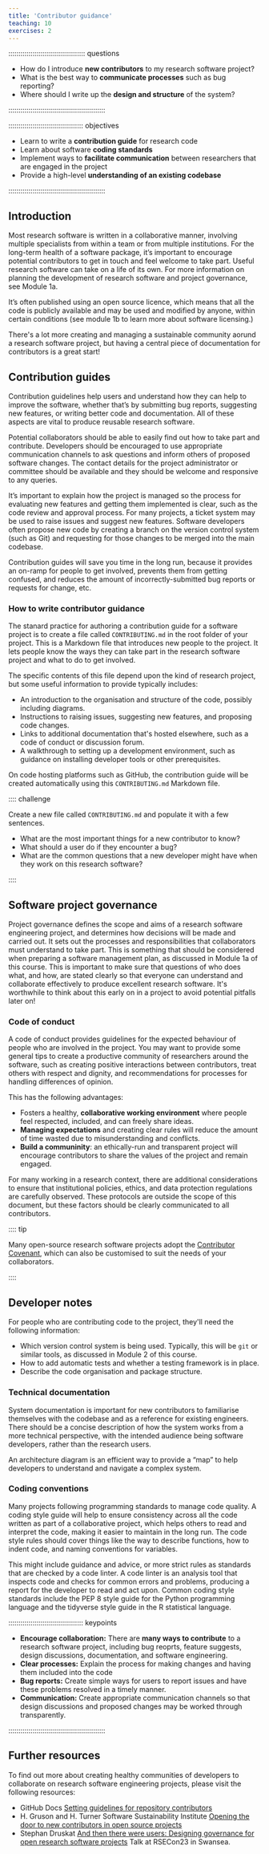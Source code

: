 ```yaml
---
title: 'Contributor guidance'
teaching: 10
exercises: 2
---
```


:::::::::::::::::::::::::::::::::::::: questions 

- How do I introduce **new contributors** to my research software project?
- What is the best way to **communicate processes** such as bug reporting?
- Where should I write up the **design and structure** of the system?

::::::::::::::::::::::::::::::::::::::::::::::::

::::::::::::::::::::::::::::::::::::: objectives

- Learn to write a **contribution guide** for research code
- Learn about software **coding standards** 
- Implement ways to **facilitate communication** between researchers that are engaged in the project
- Provide a high-level **understanding of an existing codebase**

::::::::::::::::::::::::::::::::::::::::::::::::

## Introduction

Most research software is written in a collaborative manner, involving multiple specialists from within a team or from multiple institutions. For the long-term health of a software package, it’s important to encourage potential contributors to get in touch and feel welcome to take part. Useful research software can take on a life of its own. For more information on planning the development of research software and project governance, see Module 1a.

It’s often published using an open source licence, which means that all the code is publicly available and may be used and modified by anyone, within certain conditions (see module 1b to learn more about software licensing.)

There's a lot more creating and managing a sustainable community aorund a research software project, but having a central piece of documentation for contributors is a great start!

## Contribution guides

Contribution guidelines help users and understand how they can help to improve the software, whether that’s by submitting bug reports, suggesting new features, or writing better code and documentation. All of these aspects are vital to produce reusable research software.

Potential collaborators should be able to easily find out how to take part and contribute. Developers should be encouraged to use appropriate communication channels to ask questions and inform others of proposed software changes. The contact details for the project administrator or committee should be available and they should be welcome and responsive to any queries.

It’s important to explain how the project is managed so the process for evaluating new features and getting them implemented is clear, such as the code review and approval process. For many projects, a ticket system may be used to raise issues and suggest new features. Software developers often propose new code by creating a branch on the version control system (such as Git) and requesting for those changes to be merged into the main codebase.

Contribution guides will save you time in the long run, because it provides an on-ramp for people to get involved, prevents them from getting confused, and reduces the amount of incorrectly-submitted bug reports or requests for change, etc.

### How to write contributor guidance

The stanard practice for authoring a contribution guide for a software project is to create a file called `CONTRIBUTING.md` in the root folder of your project. This is a Markdown file that introduces new people to the project. It lets people know the ways they can take part in the research software project and what to do to get involved.

The specific contents of this file depend upon the kind of research project, but some useful information to provide typically includes:

- An introduction to the organisation and structure of the code, possibly including diagrams.
- Instructions to raising issues, suggesting new features, and proposing code changes.
- Links to additional documentation that's hosted elsewhere, such as a code of conduct or discussion forum.
- A walkthrough to setting up a development environment, such as guidance on installing developer tools or other prerequisites.

On code hosting platforms such as GitHub, the contribution guide will be created automatically using this `CONTRIBUTING.md` Markdown file.

:::: challenge

Create a new file called `CONTRIBUTING.md` and populate it with a few sentences.

- What are the most important things for a new contributor to know?
- What should a user do if they encounter a bug?
- What are the common questions that a new developer might have when they work on this research software?

::::

## Software project governance

Project governance defines the scope and aims of a research software engineering project, and determines how decisions will be made and carried out. It sets out the processes and responsibilities that collaborators must understand to take part. This is something that should be considered when preparing a software management plan, as discussed in Module 1a of this course. This is important to make sure that questions of who does what, and how, are stated clearly so that everyone can understand and collaborate effectively to produce excellent research software. It's worthwhile to think about this early on in a project to avoid potential pitfalls later on!

### Code of conduct

A code of conduct provides guidelines for the expected behaviour of people who are involved in the project. You may want to provide some general tips to create a productive community of researchers around the software, such as creating positive interactions between contributors, treat others with respect and dignity, and recommendations for processes for handling differences of opinion.

This has the following advantages:

- Fosters a healthy, **collaborative working environment** where people feel respected, included, and can freely share ideas.
- **Managing expectations** and creating clear rules will reduce the amount of time wasted due to misunderstanding and conflicts.
- **Build a communinity**: an ethically-run and transparent project will encourage contributors to share the values of the project and remain engaged.

For many working in a research context, there are additional considerations to ensure that institutional policies, ethics, and data protection regulations are carefully observed. These protocols are outside the scope of this document, but these factors should be clearly communicated to all contributors.

:::: tip

Many open-source research software projects adopt the [Contributor Covenant](https://www.contributor-covenant.org/), which can also be customised to suit the needs of your collaborators.

::::

## Developer notes

For people who are contributing code to the project, they'll need the following information:

- Which version control system is being used. Typically, this will be `git` or similar tools, as discussed in Module 2 of this course.
- How to add automatic tests and whether a testing framework is in place.
- Describe the code organisation and package structure.

### Technical documentation

System documentation is important for new contributors to familiarise themselves with the codebase and as a reference for existing engineers. There should be a concise description of how the system works from a more technical perspective, with the intended audience being software developers, rather than the research users.

An architecture diagram is an efficient way to provide a “map” to help developers to understand and navigate a complex system.

### Coding conventions

Many projects following programming standards to manage code quality. A coding style guide will help to ensure consistency across all the code written as part of a collaborative project, which helps others to read and interpret the code, making it easier to maintain in the long run. The code style rules should cover things like the way to describe functions, how to indent code, and naming conventions for variables.

This might include guidance and advice, or more strict rules as standards that are checked by a code linter. A code linter is an analysis tool that inspects code and checks for common errors and problems, producing a report for the developer to read and act upon. Common coding style standards include the PEP 8 style guide for the Python programming language and the tidyverse style guide in the R statistical language.

::::::::::::::::::::::::::::::::::::: keypoints 

- **Encourage collaboration:** There are **many ways to contribute** to a research software project, including bug reoprts, feature suggests, design discussions, documentation, and software engineering.
- **Clear processes:** Explain the process for making changes and having them included into the code
- **Bug reports:** Create simple ways for users to report issues and have these problems resolved in a timely manner.
- **Communication:** Create appropriate communication channels so that design discussions and proposed changes may be worked through transparently.

::::::::::::::::::::::::::::::::::::::::::::::::

## Further resources

To find out more about creating healthy communities of developers to collaborate on research software engineering projects, please visit the following resources:

- GitHub Docs [Setting guidelines for repository contributors](https://docs.github.com/en/communities/setting-up-your-project-for-healthy-contributions/setting-guidelines-for-repository-contributors)
- H. Gruson and H. Turner Software Sustainability Institute [Opening the door to new contributors in open source projects](https://www.software.ac.uk/blog/opening-door-new-contributors-open-source-projects)
- Stephan Druskat [And then there were users: Designing governance for open research software projects](https://www.youtube.com/watch?v=_RMYO_20L-U) Talk at RSECon23 in Swansea.
